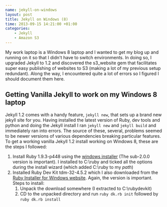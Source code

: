 ```yaml
---
name: jekyll-on-windows
layout: post
title: Jekyll on Windows (8)
time: 2013-09-15 14:21:00 +01:00
categories:
    - Jekyll
    - Amazon S3
---
```


My work laptop is a Windows 8 laptop and I wanted to get my blog up and running on it so that I didn't have to switch environments. In doing so, I upgraded Jekyll to 1.2 and discovered the s3_website gem that facilitates super easy publishing of websites to S3 (making a lot of my previous setup redundant). Along the way, I encountered quite a lot of errors so I figured I should document them here.<!--more-->

Getting Vanilla Jekyll to work on my Windows 8 laptop
-----------------------------------------------------

Jekyll 1.2 comes with a handy feature, `jekyll new`, that sets up a brand new jekyll site for you. Having installed the latest version of Ruby, dev tools and python and doing the Jekyll install I ran `jekyll new` and `jekyll build` and immediately ran into errors. The source of these, several, problems seemed to be newer versions of various dependencies breaking particular features. To get a working vanilla Jekyll 1.2 install working on Windows 8, these are the steps I followed:

1. Install Ruby 1.9.3-p448 using the [windows installer](http://rubyinstaller.org/) (The sub-2.0.0 version is important). I installed to C:\ruby and ticked all the options during the install wizard (which added C:\ruby to my *path*)
2. Installed Ruby Dev Kit tdm-32-4.5.2 which I also downloaded from the [Ruby Installer for Windows website](http://rubyinstaller.org/). Again, the version is important. Steps to install:
	1. Unpack the download somewhere (I extracted to C:\rubydevkit)
	2. CD to the unpacked directory and run `ruby dk.rb init` followed by `ruby dk.rb install`
